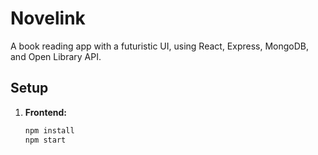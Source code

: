 # Novelink

A book reading app with a futuristic UI, using React, Express, MongoDB, and Open Library API.

## Setup

1. **Frontend:**
   ```bash
   npm install
   npm start